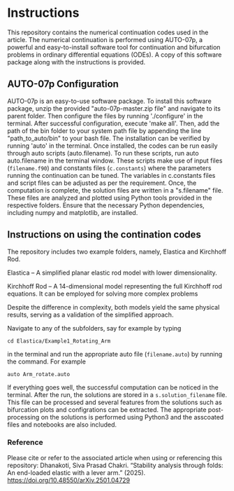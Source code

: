 # Instructions
This repository contains the numerical continuation codes used in the article. The numerical continuation is performed using AUTO-07p, a powerful and easy-to-install software tool for continuation and bifurcation problems in ordinary differential equations (ODEs). A copy of this software package along with the instructions is provided.

## AUTO-07p Configuration

AUTO-07p is an easy-to-use software package. To install this software package, unzip the provided "auto-07p-master.zip file" and navigate to its parent folder. Then configure the files by running './configure' in the terminal. After successful configuration, execute 'make all'. Then, add the path of the bin folder to your system path file by appending the line "path_to_auto/bin" to your bash file. The installation can be verified by running 'auto' in the terminal. Once installed, the codes can be run easily through auto scripts (auto.filename). To run these scripts, run auto auto.filename in the terminal window. These scripts make use of input files (`filename.f90`) and constants files (`c.constants`) where the parameters running the continuation can be tuned. The variables in c.constants files and script files can be adjusted as per the requirement. Once, the computation is complete, the solution files are written in a "s.filename" file. These files are analyzed and plotted using Python tools provided in the respective folders. Ensure that the necessary Python dependencies, including numpy and matplotlib, are installed.


## Instructions on using the contination codes

The repository includes two example folders, namely, Elastica and Kirchhoff Rod. 

Elastica – A simplified planar elastic rod model with lower dimensionality.

Kirchhoff Rod – A 14-dimensional model representing the full Kirchhoff rod equations. It can be employed for solving more complex problems

Despite the difference in complexity, both models yield the same physical results, serving as a validation of the simplified approach.

Navigate to any of the subfolders, say for example by typing 

`cd Elastica/Example1_Rotating_Arm` 

in the terminal and run the appropriate auto file (`filename.auto`)  by running the command. For example

`auto Arm_rotate.auto` 

If everything goes well, the successful computation can be noticed in the terminal. After the run, the solutions are stored in a `s.solution_filename` file. This file can be processed and several features from the solutions such as bifurcation plots and configrations can be extracted. The appropriate post-processing on the solutions is performed using Python3 and the asscoated files and notebooks are also included. 

### Reference

Please cite or refer to the associated article when using or referencing this repository:
Dhanakoti, Siva Prasad Chakri. “Stability analysis through folds: An end-loaded elastic with a lever arm.” (2025). https://doi.org/10.48550/arXiv.2501.04729



